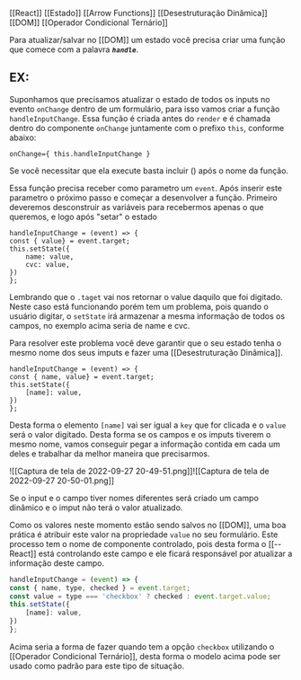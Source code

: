 [[React]]
[[Estado]]
[[Arrow Functions]]
[[Desestruturação Dinâmica]]
[[DOM]]
[[Operador Condicional Ternário]]


Para atualizar/salvar no [[DOM]] um estado você precisa criar uma função que comece com a palavra ***`handle`***.

## EX:

Suponhamos que precisamos atualizar o estado de todos os inputs no evento `onChange` dentro de um formulário, para isso vamos criar a função `handleInputChange`. Essa função é criada antes do `render` e é chamada dentro do componente `onChange` juntamente com o prefixo `this`, conforme abaixo:

```React
onChange={ this.handleInputChange }
```

Se você necessitar que ela execute basta incluir () após o nome da função.

Essa função precisa receber como parametro um `event`. 
Após inserir este parametro o próximo passo e começar a desenvolver a função. Primeiro deveremos desconstruir as variáveis para recebermos apenas o que queremos, e logo após "setar" o estado

```React
handleInputChange = (event) => {
const { value} = event.target;
this.setState({
	name: value,
	cvc: value,
})
};
```

Lembrando que o `.taget` vai nos retornar o value daquilo que foi digitado.
Neste caso está funcionando porém tem um problema, pois quando o usuário digitar, o `setState` irá armazenar a mesma informação de todos os campos, no exemplo acima seria de name e cvc.

Para resolver este problema você deve garantir que o seu estado tenha o mesmo nome dos seus imputs e fazer uma [[Desestruturação Dinâmica]].

```React
handleInputChange = (event) => {
const { name, value} = event.target;
this.setState({
	[name]: value,
})
};
```

Desta forma o elemento `[name]` vai ser igual a `key` que for clicada e o `value` será o valor digitado. Desta forma se os campos e os imputs tiverem o mesmo nome, vamos conseguir pegar a informação contida em cada um deles e trabalhar da melhor maneira que precisarmos. 


![[Captura de tela de 2022-09-27 20-49-51.png]]![[Captura de tela de 2022-09-27 20-50-01.png]]

Se o input e o campo tiver nomes diferentes será criado um campo dinâmico e o imput não terá o valor atualizado.

Como os valores neste momento estão sendo salvos no [[DOM]], uma boa prática é atribuir este valor na propriedade `value` no seu formulário. Este processo tem o nome de componente controlado, pois desta forma o [[--React]] está controlando este campo e ele ficará responsável por atualizar a informação deste campo.

```JavaScript React
handleInputChange = (event) => {
const { name, type, checked } = event.target;
const value = type === 'checkbox' ? checked : event.target.value;
this.setState({
	[name]: value,
})
};
```

Acima seria a forma de fazer quando tem a opção `checkbox` utilizando o [[Operador Condicional Ternário]], desta forma o modelo acima pode ser usado como padrão para este tipo de situação.


